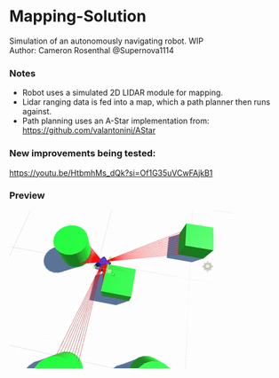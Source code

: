 # Mapping-Solution
Simulation of an autonomously navigating robot. WIP
<br>
Author: Cameron Rosenthal @Supernova1114
<br>

### Notes
- Robot uses a simulated 2D LIDAR module for mapping.
- Lidar ranging data is fed into a map, which a path planner then runs against.
- Path planning uses an A-Star implementation from: https://github.com/valantonini/AStar

### New improvements being tested:
https://youtu.be/HtbmhMs_dQk?si=Of1G35uVCwFAjkB1

### Preview
![](repo-images/navigation.gif)
